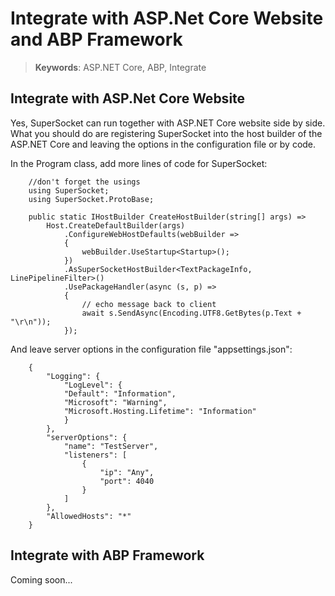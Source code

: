 # Integrate with ASP.Net Core Website and ABP Framework

> __Keywords__: ASP.NET Core, ABP, Integrate

## Integrate with ASP.Net Core Website

Yes, SuperSocket can run together with ASP.NET Core website side by side. What you should do are registering SuperSocket into the host builder of the ASP.NET Core and leaving the options in the configuration file or by code.


In the Program class, add more lines of code for SuperSocket:


        //don't forget the usings
        using SuperSocket;
        using SuperSocket.ProtoBase;

        public static IHostBuilder CreateHostBuilder(string[] args) =>
            Host.CreateDefaultBuilder(args)
                .ConfigureWebHostDefaults(webBuilder =>
                {
                    webBuilder.UseStartup<Startup>();
                })
                .AsSuperSocketHostBuilder<TextPackageInfo, LinePipelineFilter>()
                .UsePackageHandler(async (s, p) =>
                {
                    // echo message back to client
                    await s.SendAsync(Encoding.UTF8.GetBytes(p.Text + "\r\n"));
                });


And leave server options in the configuration file "appsettings.json":


        {
            "Logging": {
                "LogLevel": {
                "Default": "Information",
                "Microsoft": "Warning",
                "Microsoft.Hosting.Lifetime": "Information"
                }
            },
            "serverOptions": {
                "name": "TestServer",
                "listeners": [
                    {
                        "ip": "Any",
                        "port": 4040
                    }
                ]
            },
            "AllowedHosts": "*"
        }

## Integrate with ABP Framework

Coming soon...